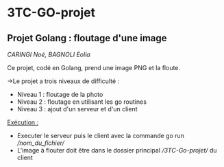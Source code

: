# 3TC-GO-projet
## **Projet Golang : floutage d'une image**
_CARINGI Noé, BAGNOLI Eolia_

Ce projet, codé en Golang, prend une image PNG et la floute. 

&rarr;Le projet a trois niveaux de difficulté : 
- Niveau 1 : floutage de la photo
- Niveau 2 : floutage en utilisant les go routines
- Niveau 3 : ajout d'un serveur et d'un client

<ins>Exécution : </ins>

- Executer le serveur puis le client avec la commande go run _/nom_du_fichier/_
- L'image à flouter doit être dans le dossier principal _/3TC-Go-projet/_ du client

